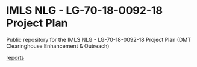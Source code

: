 # IMLS NLG - LG-70-18-0092-18 Project Plan
Public repository for the IMLS NLG - LG-70-18-0092-18 Project Plan (DMT Clearinghouse Enhancement &amp; Outreach)

[reports](https://imls-dmt.github.io/Project-Plan/project-plan/reports/)
